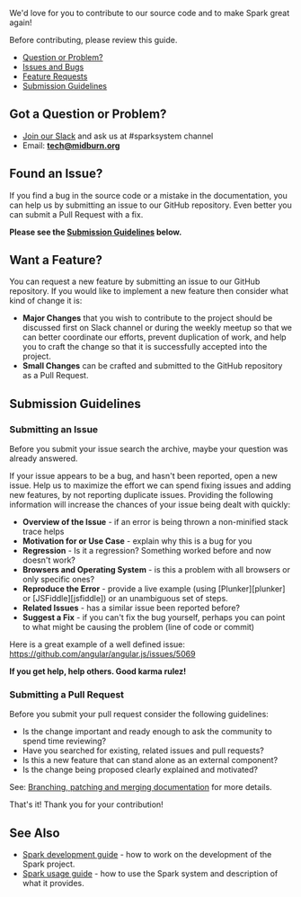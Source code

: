 We'd love for you to contribute to our source code and to make Spark great again!

Before contributing, please review this guide.

 - [Question or Problem?](#question)
 - [Issues and Bugs](#issue)
 - [Feature Requests](#feature)
 - [Submission Guidelines](#submit)

## <a name="question"></a> Got a Question or Problem?

* [Join our Slack](https://www.hamsterpad.com/chat/midburnos) and ask us at #sparksystem channel
* Email: **tech@midburn.org**

## <a name="issue"></a> Found an Issue?

If you find a bug in the source code or a mistake in the documentation, you can help us by
submitting an issue to our GitHub repository. Even better you can submit a Pull Request
with a fix.

**Please see the [Submission Guidelines](#submit) below.**

## <a name="feature"></a> Want a Feature?

You can request a new feature by submitting an issue to our GitHub repository.  If you
would like to implement a new feature then consider what kind of change it is:

* **Major Changes** that you wish to contribute to the project should be discussed first on Slack
  channel or during the weekly meetup so that we can better coordinate our efforts,
  prevent duplication of work, and help you to craft the change so that it is successfully accepted
  into the project.
* **Small Changes** can be crafted and submitted to the GitHub repository as a Pull
  Request.


## <a name="submit"></a> Submission Guidelines

### Submitting an Issue
Before you submit your issue search the archive, maybe your question was already answered.

If your issue appears to be a bug, and hasn't been reported, open a new issue. Help us to maximize
the effort we can spend fixing issues and adding new features, by not reporting duplicate issues.
Providing the following information will increase the chances of your issue being dealt with
quickly:

* **Overview of the Issue** - if an error is being thrown a non-minified stack trace helps
* **Motivation for or Use Case** - explain why this is a bug for you
* **Regression** - Is it a regression? Something worked before and now doesn't work?
* **Browsers and Operating System** - is this a problem with all browsers or only specific ones?
* **Reproduce the Error** - provide a live example (using [Plunker][plunker] or
  [JSFiddle][jsfiddle]) or an unambiguous set of steps.
* **Related Issues** - has a similar issue been reported before?
* **Suggest a Fix** - if you can't fix the bug yourself, perhaps you can point to what might be
  causing the problem (line of code or commit)

Here is a great example of a well defined issue: https://github.com/angular/angular.js/issues/5069

**If you get help, help others. Good karma rulez!**

### Submitting a Pull Request

Before you submit your pull request consider the following guidelines:

- Is the change important and ready enough to ask the community to spend time reviewing?
- Have you searched for existing, related issues and pull requests?
- Is this a new feature that can stand alone as an external component?
- Is the change being proposed clearly explained and motivated?

See: [Branching, patching and merging documentation](/docs/development/branching.md) for more details.

That's it! Thank you for your contribution!

## See Also

* [Spark development guide](/docs/development/README.md) - how to work on the development of the Spark project.
* [Spark usage guide](/docs/usage/README.md) - how to use the Spark system and description of what it provides.
